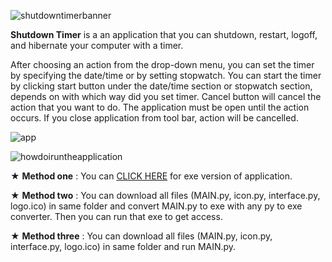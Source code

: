 ![shutdowntimerbanner](https://user-images.githubusercontent.com/85064536/132687529-44db8952-32fe-4144-8714-f0fdf8bf5d05.jpg)

**Shutdown Timer** is a an application that you can shutdown, restart, logoff, and hibernate your computer with a timer.

After choosing an action from the drop-down menu, you can set the timer by specifying the date/time or by setting stopwatch. You can start the timer by clicking start button under the date/time section or stopwatch section, depends on with which way did you set timer. Cancel button will cancel the action that you want to do. The application must be open until the action occurs. If you close application from tool bar, action will be cancelled.


![app](https://user-images.githubusercontent.com/85064536/132689536-581c01cd-aa74-454a-bc06-b9a8308b3c48.gif)


![howdoiruntheapplication](https://user-images.githubusercontent.com/85064536/132687543-46138470-8f67-419e-a900-4c133fd0751f.jpg)

★ **Method one** : You can [CLICK HERE](https://github.com/mehmetguduk/Shutdown-Timer/releases/tag/Exe) for exe version of application.

★ **Method two** : You can download all files (MAIN.py, icon.py, interface.py, logo.ico) in same folder and convert MAIN.py to exe with any py to exe converter. Then you can run that exe to get access.

★ **Method three** : You can download all files (MAIN.py, icon.py, interface.py, logo.ico) in same folder and run MAIN.py.
